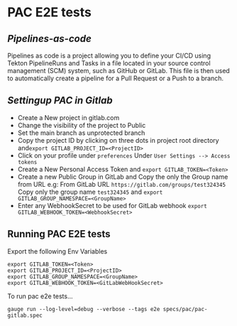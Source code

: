 # PAC E2E tests 
## _Pipelines-as-code_
Pipelines as code is a project allowing you to define your CI/CD using Tekton PipelineRuns and Tasks in a file located in your source control management (SCM) system, such as GitHub or GitLab. This file is then used to automatically create a pipeline for a Pull Request or a Push to a branch.

## _Settingup PAC in Gitlab_

- Create a New project in gitlab.com
- Change the visibility of the project to Public
- Set the main branch as unprotected branch
- Copy the project ID by clicking on three dots in project root directory and`export GITLAB_PROJECT_ID=<ProjectID>`
- Click on your profile under `preferences` Under `User Settings --> Access tokens`
- Create a New Personal Access Token and `export GITLAB_TOKEN=<Token>`
- Create a new Public Group in GitLab and Copy the only the Group name from URL e.g: From GitLab URL `https://gitlab.com/groups/test324345` Copy only the group name `test324345` and `export GITLAB_GROUP_NAMESPACE=<GroupName>`
- Enter any WebhookSecret to be used for GitLab webhook `export GITLAB_WEBHOOK_TOKEN=<WebhookSecret>`

## Running PAC E2E tests
Export the following Env Variables
```
export GITLAB_TOKEN=<Token>
export GITLAB_PROJECT_ID=<ProjectID>
export GITLAB_GROUP_NAMESPACE=<GroupName>
export GITLAB_WEBHOOK_TOKEN=<GitLabWebHookSecret>
```

To run pac e2e tests...

```
gauge run --log-level=debug --verbose --tags e2e specs/pac/pac-gitlab.spec
```
